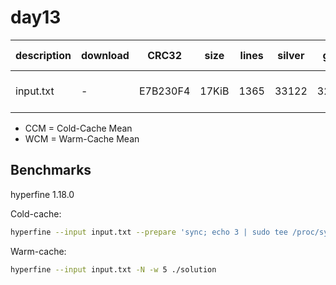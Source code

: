 # day13

| description | download | CRC32 | size | lines | silver | gold | CCM [ms] | WCM [ms] |
| ----------- | -------- | ----- | ---- | ----- | ------ | ---- | -------- | -------- |
| input.txt | -       | E7B230F4 |  17KiB | 1365 | 33122 | 32312 | 6.64 ± 0.13 | 0.48 ± 0.06 |

- CCM = Cold-Cache Mean
- WCM = Warm-Cache Mean

## Benchmarks
hyperfine 1.18.0

Cold-cache:
```bash
hyperfine --input input.txt --prepare 'sync; echo 3 | sudo tee /proc/sys/vm/drop_caches' ./solution
```
Warm-cache:
```bash
hyperfine --input input.txt -N -w 5 ./solution
```

